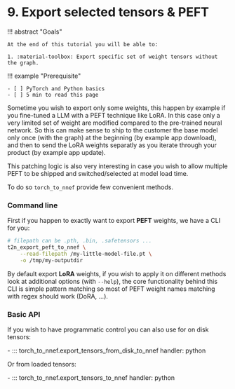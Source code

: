 # 9. Export selected tensors & PEFT

!!! abstract "Goals"

    At the end of this tutorial you will be able to:

    1. :material-toolbox: Export specific set of weight tensors without the graph.

!!! example "Prerequisite"

    - [ ] PyTorch and Python basics
    - [ ] 5 min to read this page

Sometime you wish to export only some weights, this happen by example if you
fine-tuned a LLM with a PEFT technique like LoRA. In this case only a very limited
set of weight are modified compared to the pre-trained neural network.
So this can make sense to ship to the customer the base model only once (with the graph)
at the beginning (by example app download),
and then to send the LoRA weights separatly as you iterate through your product (by example app update).

This patching logic is also very interesting in case you wish to allow multiple PEFT
to be shipped and switched/selected at model load time.

To do so `torch_to_nnef` provide few convenient methods.

### Command line

First if you happen to exactly want to export **PEFT** weights, we have a CLI for you:

```bash
# filepath can be .pth, .bin, .safetensors ...
t2n_export_peft_to_nnef \
    --read-filepath /my-little-model-file.pt \
    -o /tmp/my-outputdir
```

By default export **LoRA** weights, if you wish to apply it on different methods look
at additional options (with `--help`), the core functionality behind this CLI is simple
pattern matching so most of PEFT weight names matching with regex should work (DoRA, ...).

### Basic API

If you wish to have programmatic control you can also use for on disk tensors:

<div class="grid cards" markdown>
- ::: torch_to_nnef.export_tensors_from_disk_to_nnef
    handler: python
</div>

Or from loaded tensors:
<div class="grid cards" markdown>
- ::: torch_to_nnef.export_tensors_to_nnef
    handler: python
</div>

